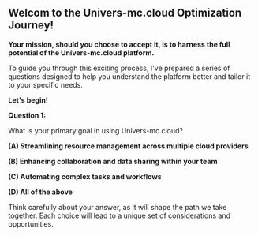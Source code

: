 ##  Welcom to the Univers-mc.cloud Optimization Journey! 

**Your mission, should you choose to accept it, is to harness the full potential of the Univers-mc.cloud platform.**

To guide you through this exciting process, I've prepared a series of questions designed to help you understand the platform better and tailor it to your specific needs.

**Let's begin!**

**Question 1:**

What is your primary goal in using Univers-mc.cloud?

**(A) Streamlining resource management across multiple cloud providers**

**(B) Enhancing collaboration and data sharing within your team**

**(C) Automating complex tasks and workflows**

**(D) All of the above**

Think carefully about your answer, as it will shape the path we take together. Each choice will lead to a unique set of considerations and opportunities.




